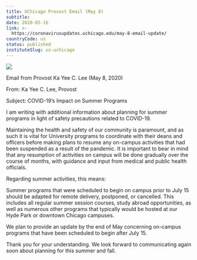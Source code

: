 ```yaml
---
title: UChicago Provost Email (May 8)
subtitle: 
date: 2020-05-16
link: >-
  https://coronavirusupdates.uchicago.edu/may-8-email-update/
countryCode: us
status: published
instituteSlug: us-uchicago
---
```

![](https://voices.uchicago.edu/coronavirusupdates/files/2019/04/Corona_updates_fullres.jpg)

Email from Provost Ka Yee C. Lee (May 8, 2020)

From: Ka Yee C. Lee, Provost

Subject: COVID-19’s Impact on Summer Programs



I am writing with additional information about planning for summer programs in light of safety precautions related to COVID-19.

Maintaining the health and safety of our community is paramount, and as such it is vital for University programs to coordinate with their deans and officers before making plans to resume any on-campus activities that had been suspended as a result of the pandemic. It is important to bear in mind that any resumption of activities on campus will be done gradually over the course of months, with guidance and input from medical and public health officials.

Regarding summer activities, this means:

Summer programs that were scheduled to begin on campus prior to July 15 should be adapted for remote delivery, postponed, or cancelled. This includes all regular summer session courses, study abroad opportunities, as well as numerous other programs that typically would be hosted at our Hyde Park or downtown Chicago campuses.

We plan to provide an update by the end of May concerning on-campus programs that have been scheduled to begin after July 15.

Thank you for your understanding. We look forward to communicating again soon about planning for this summer and fall.